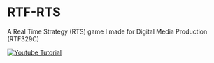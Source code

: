# RTF-RTS
 A Real Time Strategy (RTS) game I made for Digital Media Production (RTF329C)
 
[![Youtube Tutorial](https://img.youtube.com/vi/kFdBK0exLQQ/0.jpg)](https://www.youtube.com/watch?v=kFdBK0exLQQ "Youtube Tutorial")
